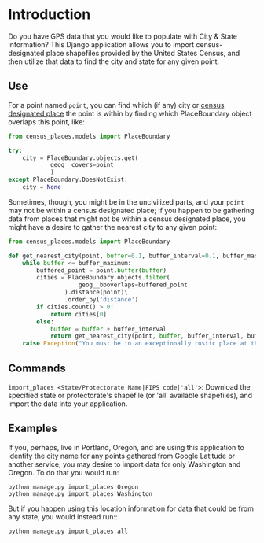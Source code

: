 Introduction
============

Do you have GPS data that you would like to populate with City & State information?  This Django application allows you to import census-designated place shapefiles provided by the United States Census, and then utilize that data to find the city and state for any given point.

Use
---

For a point named `point`, you can find which (if any) city or [census designated place](http://en.wikipedia.org/wiki/Census-designated_place) the point is within by finding which PlaceBoundary object overlaps this point, like:

```python
from census_places.models import PlaceBoundary

try:
    city = PlaceBoundary.objects.get(
            geog__covers=point
            )
except PlaceBoundary.DoesNotExist:
    city = None
```

Sometimes, though, you might be in the uncivilized parts, and your `point` may not be within a census designated place; if you happen to be gathering data from places that might not be within a census designated place, you might have a desire to gather the nearest city to any given point:

```python
from census_places.models import PlaceBoundary

def get_nearest_city(point, buffer=0.1, buffer_interval=0.1, buffer_maximum=10):
    while buffer <= buffer_maximum:
        buffered_point = point.buffer(buffer)
        cities = PlaceBoundary.objects.filter(
                    geog__bboverlaps=buffered_point
                ).distance(point)\
                .order_by('distance')
        if cities.count() > 0:
            return cities[0]
        else:
            buffer = buffer + buffer_interval
            return get_nearest_city(point, buffer, buffer_interval, buffer_maximum)
    raise Exception("You must be in an exceptionally rustic place at the moment.")
```

Commands
--------

`import_places <State/Protectorate Name|FIPS code|'all'>`: Download the specified state or protectorate's shapefile (or 'all' available shapefiles), and import the data into your application.

Examples
--------

If you, perhaps, live in Portland, Oregon, and are using this application to identify the city name for any points gathered from Google Latitude or another service, you may desire to import data for only Washington and Oregon.  To do that you would run:

    python manage.py import_places Oregon
    python manage.py import_places Washington

But if you happen using this location information for data that could be from any state, you would instead run::

    python manage.py import_places all
